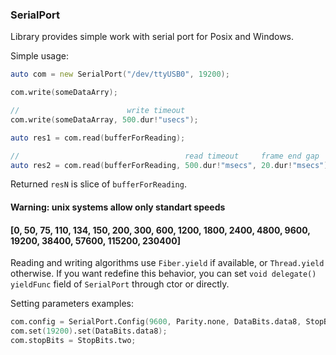 ### SerialPort

Library provides simple work with serial port for Posix and Windows.

Simple usage:

```d
auto com = new SerialPort("/dev/ttyUSB0", 19200);

com.write(someDataArry);

//                        write timeout
com.write(someDataArray, 500.dur!"usecs");

auto res1 = com.read(bufferForReading);

//                                     read timeout     frame end gap
auto res2 = com.read(bufferForReading, 500.dur!"msecs", 20.dur!"msecs");
```

Returned `resN` is slice of `bufferForReading`.

#### Warning: unix systems allow only standart speeds
#### [0, 50, 75, 110, 134, 150, 200, 300, 600, 1200, 1800, 2400, 4800, 9600, 19200, 38400, 57600, 115200, 230400]

Reading and writing algorithms use `Fiber.yield` if available, or `Thread.yield`
otherwise. If you want redefine this behavior, you can set
`void delegate() yieldFunc` field of `SerialPort` through ctor or directly.

Setting parameters examples:
```d
com.config = SerialPort.Config(9600, Parity.none, DataBits.data8, StopBits.one)
com.set(19200).set(DataBits.data8);
com.stopBits = StopBits.two;
```
